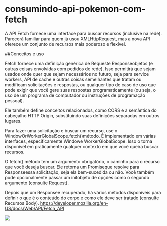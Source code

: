 # consumindo-api-pokemon-com-fetch

A API Fetch fornece uma interface para buscar recursos (inclusive na rede). Parecerá familiar para quem já usou XMLHttpRequest, mas a nova API oferece um conjunto de recursos mais poderoso e flexível.

##Conceitos e uso  
 
Fetch fornece uma definição genérica de Requeste Responseobjetos (e outras coisas envolvidas com pedidos de rede). Isso permitirá que sejam usados ​​onde quer que sejam necessários no futuro, seja para service workers, API de cache e outras coisas semelhantes que tratam ou modificam solicitações e respostas, ou qualquer tipo de caso de uso que pode exigir que você gere suas respostas programaticamente (ou seja, o uso de um programa de computador ou instruções de programação pessoal).

Ele também define conceitos relacionados, como CORS e a semântica do cabeçalho HTTP Origin, substituindo suas definições separadas em outros lugares.

Para fazer uma solicitação e buscar um recurso, use o WindowOrWorkerGlobalScope.fetch()método. É implementado em várias interfaces, especificamente Windowe WorkerGlobalScope. Isso o torna disponível em praticamente qualquer contexto em que você queira buscar recursos.

O  fetch() método tem um argumento obrigatório, o caminho para o recurso que você deseja buscar. Ele retorna um Promiseque resolve para Responseessa solicitação, seja ela bem-sucedida ou não. Você também pode opcionalmente passar um initobjeto de opções como o segundo argumento (consulte Request).

Depois que um Responseé recuperado, há vários métodos disponíveis para definir o que é o conteúdo do corpo e como ele deve ser tratado (consulte Recursos Body).
https://developer.mozilla.org/en-US/docs/Web/API/Fetch_API

<html><img src="https://im3.ezgif.com/tmp/ezgif-3-9ad90c587144.gif"></html>
